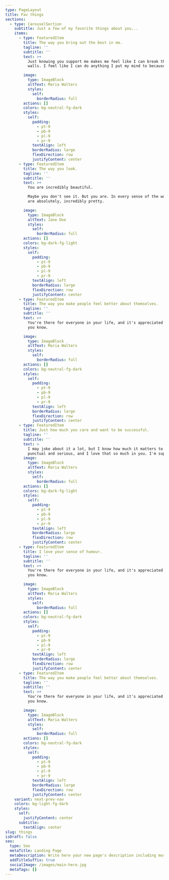 ```yaml
---
type: PageLayout
title: Fav things
sections:
  - type: CarouselSection
    subtitle: Just a few of my favorite things about you...
    items:
      - type: FeaturedItem
        title: The way you bring out the best in me.
        tagline: ''
        subtitle: ''
        text: >+
          Just knowing you support me makes me feel like I can break through
          walls. I feel like I can do anything I put my mind to because of you.

        image:
          type: ImageBlock
          altText: Maria Walters
          styles:
            self:
              borderRadius: full
        actions: []
        colors: bg-neutral-fg-dark
        styles:
          self:
            padding:
              - pt-9
              - pb-9
              - pl-9
              - pr-9
            textAlign: left
            borderRadius: large
            flexDirection: row
            justifyContent: center
      - type: FeaturedItem
        title: The way you look.
        tagline: ''
        subtitle: ''
        text: >+
          You are incredibly beautiful.

          Maybe you don't see it. But you are. In every sense of the world, you
          are absolutely, incredibly pretty. 

        image:
          type: ImageBlock
          altText: Jane Doe
          styles:
            self:
              borderRadius: full
        actions: []
        colors: bg-dark-fg-light
        styles:
          self:
            padding:
              - pt-9
              - pb-9
              - pl-9
              - pr-9
            textAlign: left
            borderRadius: large
            flexDirection: row
            justifyContent: center
      - type: FeaturedItem
        title: The way you make people feel better about themselves.
        tagline: ''
        subtitle: ''
        text: >+
          You're there for everyone in your life, and it's appreciated more than
          you know.

        image:
          type: ImageBlock
          altText: Maria Walters
          styles:
            self:
              borderRadius: full
        actions: []
        colors: bg-neutral-fg-dark
        styles:
          self:
            padding:
              - pt-9
              - pb-9
              - pl-9
              - pr-9
            textAlign: left
            borderRadius: large
            flexDirection: row
            justifyContent: center
      - type: FeaturedItem
        title: Just how much you care and want to be successful.
        tagline: ''
        subtitle: ''
        text: >
          I may joke about it a lot, but I know how much it matters to you to be
          punctual and serious, and I love that so much in you. I'm super proud!
        image:
          type: ImageBlock
          altText: Maria Walters
          styles:
            self:
              borderRadius: full
        actions: []
        colors: bg-dark-fg-light
        styles:
          self:
            padding:
              - pt-9
              - pb-9
              - pl-9
              - pr-9
            textAlign: left
            borderRadius: large
            flexDirection: row
            justifyContent: center
      - type: FeaturedItem
        title: I love your sense of humour.
        tagline: ''
        subtitle: ''
        text: >+
          You're there for everyone in your life, and it's appreciated more than
          you know.

        image:
          type: ImageBlock
          altText: Maria Walters
          styles:
            self:
              borderRadius: full
        actions: []
        colors: bg-neutral-fg-dark
        styles:
          self:
            padding:
              - pt-9
              - pb-9
              - pl-9
              - pr-9
            textAlign: left
            borderRadius: large
            flexDirection: row
            justifyContent: center
      - type: FeaturedItem
        title: The way you make people feel better about themselves.
        tagline: ''
        subtitle: ''
        text: >+
          You're there for everyone in your life, and it's appreciated more than
          you know.

        image:
          type: ImageBlock
          altText: Maria Walters
          styles:
            self:
              borderRadius: full
        actions: []
        colors: bg-neutral-fg-dark
        styles:
          self:
            padding:
              - pt-9
              - pb-9
              - pl-9
              - pr-9
            textAlign: left
            borderRadius: large
            flexDirection: row
            justifyContent: center
    variant: next-prev-nav
    colors: bg-light-fg-dark
    styles:
      self:
        justifyContent: center
      subtitle:
        textAlign: center
slug: things
isDraft: false
seo:
  type: Seo
  metaTitle: Landing Page
  metaDescription: Write here your new page's description including most relevant keywords.
  addTitleSuffix: true
  socialImage: /images/main-hero.jpg
  metaTags: []
---
```


